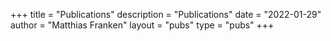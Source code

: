 +++
title = "Publications"
description = "Publications"
date = "2022-01-29"
author = "Matthias Franken"
layout = "pubs"
type = "pubs"
+++
